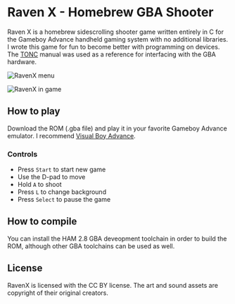 Raven X - Homebrew GBA Shooter
=============================

Raven X is a homebrew sidescrolling shooter game written entirely in C for the Gameboy Advance handheld gaming system with no additional libraries. I wrote this game for fun to become better with programming on devices. The [TONC](http://www.coranac.com/tonc/text/toc.htm) manual was used as a reference for interfacing with the GBA hardware.

![RavenX menu](http://i.imgur.com/ftHhhy9.png)

![RavenX in game](http://i.imgur.com/Laoo1SB.png)

## How to play

Download the ROM (.gba file) and play it in your favorite Gameboy Advance emulator. I recommend [Visual Boy Advance](http://vba.ngemu.com/).

### Controls

- Press `Start` to start new game
- Use the D-pad to move
- Hold `A` to shoot
- Press `L` to change background
- Press `Select` to pause the game

## How to compile

You can install the HAM 2.8 GBA deveopment toolchain in order to build the ROM, although other GBA toolchains can be used as well.

## License

RavenX is licensed with the CC BY license. The art and sound assets are copyright of their original creators.